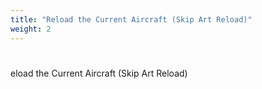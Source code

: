 ```yaml
---
title: "Reload the Current Aircraft (Skip Art Reload)"
weight: 2
---
```

# 
eload the Current Aircraft (Skip Art Reload)
